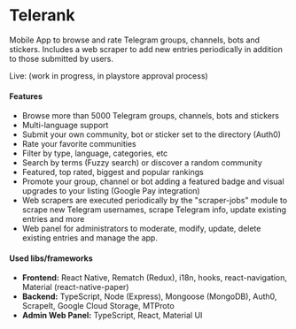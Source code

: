 # Telerank
Mobile App to browse and rate Telegram groups, channels, bots and stickers. Includes a web scraper to add new entries periodically in addition to those submitted by users.

Live: (work in progress, in playstore approval process)

#### Features
- Browse more than 5000 Telegram groups, channels, bots and stickers
- Multi-language support
- Submit your own community, bot or sticker set to the directory (Auth0)
- Rate your favorite communities
- Filter by type, language, categories, etc
- Search by terms (Fuzzy search) or discover a random community
- Featured, top rated, biggest and popular rankings
- Promote your group, channel or bot adding a featured badge and visual upgrades to your listing (Google Pay integration)
- Web scrapers are executed periodically by the "scraper-jobs" module to scrape new Telegram usernames, scrape Telegram info, update existing entries and more
- Web panel for administrators to moderate, modify, update, delete existing entries and manage the app.

#### Used libs/frameworks
- **Frontend:** React Native, Rematch (Redux), i18n, hooks, react-navigation, Material (react-native-paper)
- **Backend:** TypeScript, Node (Express), Mongoose (MongoDB), Auth0, ScrapeIt, Google Cloud Storage, MTProto
- **Admin Web Panel:** TypeScript, React, Material UI
